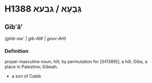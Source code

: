 # H1388 גִּבְעָא / גבעא

## Gibʻâʼ

_(ghib-aw' | ɡib-AW | ɡeev-AH)_

### Definition

proper masculine noun; hill; by permutation for [[H1389]]; a hill; Giba, a place in Palestine; Gibeah.

- a son of Caleb
